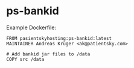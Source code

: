 # ps-bankid

Example Dockerfile:

```
FROM pasientskyhosting:ps-bankid:latest
MAINTAINER Andreas Krüger <ak@patientsky.com>

# Add bankid jar files to /data
COPY src /data
```
